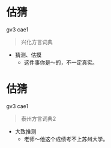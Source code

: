 # 估猜
gv3 cae1
> 兴化方言词典
- 猜测、估摸
  - 这件事你是～的，不一定真实。


# 估猜
gv3 cae1
> 泰州方言词典2
- 大致推测
  - 老师～他这个成绩考不上苏州大学。